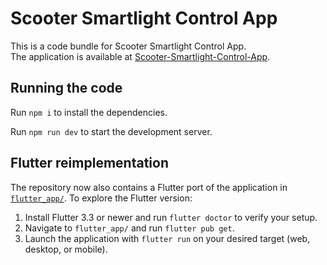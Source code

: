 
  # Scooter Smartlight Control App

  This is a code bundle for Scooter Smartlight Control App. <br>
  The application is available at [Scooter-Smartlight-Control-App](https://i-ab.vercel.app/).

## Running the code

Run `npm i` to install the dependencies.

Run `npm run dev` to start the development server.

## Flutter reimplementation

The repository now also contains a Flutter port of the application in [`flutter_app/`](flutter_app/). To explore the Flutter version:

1. Install Flutter 3.3 or newer and run `flutter doctor` to verify your setup.
2. Navigate to `flutter_app/` and run `flutter pub get`.
3. Launch the application with `flutter run` on your desired target (web, desktop, or mobile).
  
